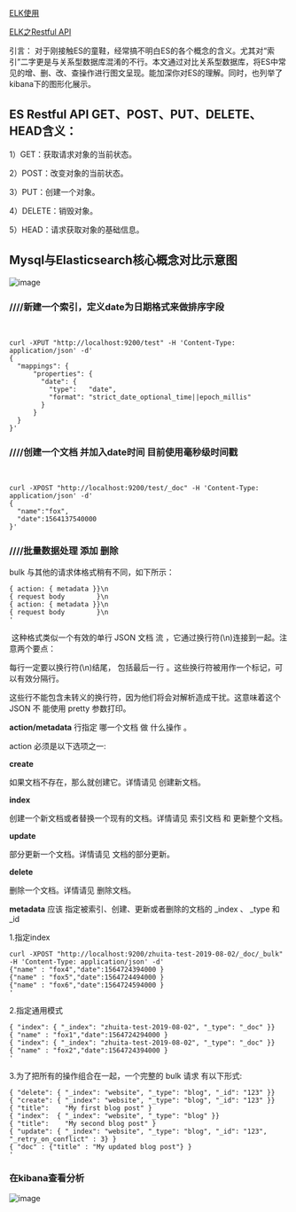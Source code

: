 
[ELK使用](https://github.com/foxliang/Blog/blob/master/Notes/ELK%E4%BD%BF%E7%94%A8.ppt)

[ELK之Restful API](https://github.com/foxliang/Blog/blob/master/ELK/ELK---RESTful-API.md)

引言：
对于刚接触ES的童鞋，经常搞不明白ES的各个概念的含义。尤其对“索引”二字更是与关系型数据库混淆的不行。本文通过对比关系型数据库，将ES中常见的增、删、改、查操作进行图文呈现。能加深你对ES的理解。同时，也列举了kibana下的图形化展示。

## ES Restful API GET、POST、PUT、DELETE、HEAD含义： 

1）GET：获取请求对象的当前状态。 

2）POST：改变对象的当前状态。 

3）PUT：创建一个对象。 

4）DELETE：销毁对象。 

5）HEAD：请求获取对象的基础信息。

## Mysql与Elasticsearch核心概念对比示意图

![image](https://img-blog.csdnimg.cn/20190730100818355.png)

### ////新建一个索引，定义date为日期格式来做排序字段
 
```
curl -XPUT "http://localhost:9200/test" -H 'Content-Type: application/json' -d'
{
  "mappings": {
      "properties": {
        "date": {
          "type":   "date",
          "format": "strict_date_optional_time||epoch_millis"
        }
      }
  }
}'
```

### ////创建一个文档 并加入date时间 目前使用毫秒级时间戳
 
```
curl -XPOST "http://localhost:9200/test/_doc" -H 'Content-Type: application/json' -d'
{
  "name":"fox",
  "date":1564137540000
}'
```

### ////批量数据处理 添加 删除
bulk 与其他的请求体格式稍有不同，如下所示：
```
{ action: { metadata }}\n
{ request body        }\n
{ action: { metadata }}\n
{ request body        }\n
'
```
 这种格式类似一个有效的单行 JSON 文档 流 ，它通过换行符(\n)连接到一起。注意两个要点：

每行一定要以换行符(\n)结尾， 包括最后一行 。这些换行符被用作一个标记，可以有效分隔行。

这些行不能包含未转义的换行符，因为他们将会对解析造成干扰。这意味着这个 JSON 不 能使用 pretty 参数打印。

**action/metadata** 行指定 哪一个文档 做 什么操作 。

action 必须是以下选项之一:

**create**

如果文档不存在，那么就创建它。详情请见 创建新文档。

**index**

创建一个新文档或者替换一个现有的文档。详情请见 索引文档 和 更新整个文档。

**update**

部分更新一个文档。详情请见 文档的部分更新。

**delete**

删除一个文档。详情请见 删除文档。

**metadata** 应该 指定被索引、创建、更新或者删除的文档的 _index 、 _type 和 _id 

1.指定index
```
curl -XPOST "http://localhost:9200/zhuita-test-2019-08-02/_doc/_bulk" -H 'Content-Type: application/json' -d'
{"name" : "fox4","date":1564724394000 }
{"name" : "fox5","date":1564724494000 }
{"name" : "fox6","date":1564724594000 }
'
```
2.指定通用模式 
```curl -XPOST "/_bulk" -H 'Content-Type: application/json' -d'
{ "index": { "_index": "zhuita-test-2019-08-02", "_type": "_doc" }}
{ "name" : "fox1","date":1564724294000 } 
{ "index": { "_index": "zhuita-test-2019-08-02", "_type": "_doc" }}
{ "name" : "fox2","date":1564724394000 } 
'
```
3.为了把所有的操作组合在一起，一个完整的 bulk 请求 有以下形式:
```curl -XPOST "/_bulk" -H 'Content-Type: application/json' -d'
{ "delete": { "_index": "website", "_type": "blog", "_id": "123" }} 
{ "create": { "_index": "website", "_type": "blog", "_id": "123" }}
{ "title":    "My first blog post" }
{ "index":  { "_index": "website", "_type": "blog" }}
{ "title":    "My second blog post" }
{ "update": { "_index": "website", "_type": "blog", "_id": "123", "_retry_on_conflict" : 3} }
{ "doc" : {"title" : "My updated blog post"} } 
'
```

### 在kibana查看分析
![image](https://img-blog.csdnimg.cn/20190730102745977.png)
